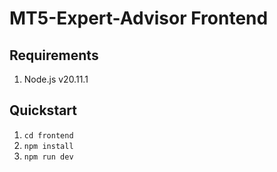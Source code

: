 # MT5-Expert-Advisor Frontend

## Requirements
1. Node.js v20.11.1

## Quickstart

1. `cd frontend`
2. `npm install`
3. `npm run dev`
